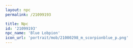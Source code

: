 ```yaml
---
layout: npc
permalink: /21099193

title: Npc
id: '21099193'
npc_name: 'Blue Lobpion'
icon_url: 'portrait/mob/21000298_m_scorpionblue_p.png'
---
```

